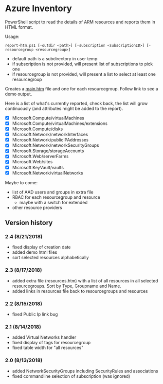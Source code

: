 # Azure Inventory

PowerShell script to read the details of ARM resources and reports them in HTML format.

Usage:

```
report-htm.ps1 [-outdir <path>] [-subscription <subscriptionID>] [-resourcegroup <resourcegroup>]
```

- default path is a subdirectory in user temp
- if subscription is not provided, will present list of subscriptions to pick one
- if resourcegroup is not provided, will present a list to select at least one resourcegroup

Creates a [main.htm](demo/main.htm) file and one for each resourcegroup. Follow link to see a demo output.
 
Here is a list of what's currently reported, check back, the list will grow continuously (and attributes might be added to the report).

- [x] Microsoft.Compute/virtualMachines
- [x] Microsoft.Compute/virtualMachines/extensions
- [x] Microsoft.Compute/disks
- [x] Microsoft.Network/networkInterfaces
- [x] Microsoft.Network/publicIPAddresses
- [x] Microsoft.Network/networkSecurityGroups
- [x] Microsoft.Storage/storageAccounts
- [x] Microsoft\.Web/serverFarms
- [x] Microsoft\.Web/sites
- [x] Microsoft.KeyVault/vaults
- [x] Microsoft.Network/virtualNetworks

Maybe to come:

- list of AAD users and groups in extra file
- RBAC for each resourcegroup and resource
  - maybe with a switch for extended
- other resource providers

## Version history

### 2.4 (8/21/2018)

- fixed display of creation date
- added demo html files
- sort selected resources alphabetically

### 2.3 (8/17/2018)

- added extra file (resources.htm) with a list of all resources in all selected resourcegroups. Sort by Type, Groupname and Name.
- added links in resources file back to resourcegroups and resources

### 2.2 (8/15/2018)

- fixed Public Ip link bug

### 2.1 (8/14/2018)

- added Virtual Networks handler
- fixed display of tags for resourcegroup
- fixed table width for "all resources"

### 2.0 (8/13/2018)

- added NetworkSecurityGroups including SecurityRules and associations
- fixed commandline selection of subscription (was ignored)